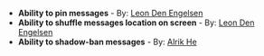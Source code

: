 * **Ability to pin messages** - By: [Leon Den Engelsen](https://github.com/leondenengelsen) 
* **Ability to shuffle messages location on screen** - By: [Leon Den Engelsen](https://github.com/leondenengelsen)
* **Ability to shadow-ban messages** - By: [Alrik He](https://github.com/Timearchitect) 